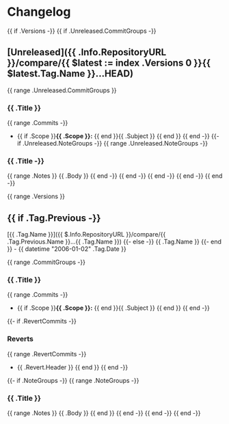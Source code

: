 # Changelog

{{ if .Versions -}}
{{ if .Unreleased.CommitGroups -}}
## [Unreleased]({{ .Info.RepositoryURL }}/compare/{{ $latest := index .Versions 0 }}{{ $latest.Tag.Name }}...HEAD)
{{ range .Unreleased.CommitGroups }}
### {{ .Title }}

{{ range .Commits -}}
- {{ if .Scope }}**{{ .Scope }}:** {{ end }}{{ .Subject }}
{{ end }}
{{ end -}}
{{- if .Unreleased.NoteGroups -}}
{{ range .Unreleased.NoteGroups -}}
### {{ .Title -}}
{{ range .Notes }}
{{ .Body }}
{{ end -}}
{{ end -}}
{{ end -}}
{{ end -}}
{{ end -}}

{{ range .Versions }}
## {{ if .Tag.Previous -}}
[{{ .Tag.Name }}]({{ $.Info.RepositoryURL }}/compare/{{ .Tag.Previous.Name }}...{{ .Tag.Name }})
{{- else -}}
{{ .Tag.Name }}
{{- end }} - {{ datetime "2006-01-02" .Tag.Date }}

{{ range .CommitGroups -}}
### {{ .Title }}

{{ range .Commits -}}
- {{ if .Scope }}**{{ .Scope }}:** {{ end }}{{ .Subject }}
{{ end }}
{{ end -}}

{{- if .RevertCommits -}}
### Reverts

{{ range .RevertCommits -}}
- {{ .Revert.Header }}
{{ end }}
{{ end -}}

{{- if .NoteGroups -}}
{{ range .NoteGroups -}}
### {{ .Title }}

{{ range .Notes }}
{{ .Body }}
{{ end }}
{{ end -}}
{{ end -}}
{{ end -}}
